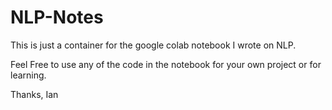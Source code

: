 # NLP-Notes

This is just a container for the google colab notebook I wrote on NLP.

Feel Free to use any of the code in the notebook for your own project or for learning.

Thanks,
Ian
